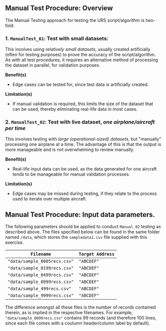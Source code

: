 ## Manual Test Procedure: Overview
The Manual Testing approach for testing the URS script/algorithm is two-fold: 
### 1. `ManualTest_01`: Test with small datasets:
This involves using *relatively small datasets*, usually created artificially (often for testing purposes) to prove the accuracy of the script/algorithm.  As with all test procedures, it requires an alternative method of processing the dataset in parallel, for validation purposes.  

**Benefit(s)**
- Edge cases can be tested for, since test data is artificially created.

**Limitation(s)**
- If manual validation is required, this limits the size of the dataset that can be used, thereby eliminating real-life data in most cases. 

### 2. `ManualTest_02`: Test with live dataset, *one airplane/aircraft per time* 
This involves testing with *large (operational-sized) datasets*, but "manually" processing one airplane at a time.  The advantage of this is that the output is more manageable and is not overwhelming to review manually.

**Benefit(s)**
- Real-life input data can be used, as the data generated for one aircraft tends to be manageable for manual validation processes. 

**Limitation(s)**
- Edge cases may be missed during testing, if they relate to the process used to iterate over multiple aircraft.

## Manual Test Procedure: Input data parameters.
The following parameters should be applied to conduct `Manual_02` testing as described above.  The files specified below can be found in the same folder named `/data`, which stores the `sampledata1.csv` file supplied with this exercise.

`Filename` | `Target Address`
-|- 
`"data/sample_0005recs.csv"` | `"ABCDEF"`
`"data/sample_0199recs.csv"` | `"ABCDEF"`
`"data/sample_0499recs.csv"` | `"ABCDEF"`
`"data/sample_0999recs.csv"` | `"ABCDEF"`
`"data/sample_499recs.csv"` | `"ABCDEF"`
`"data/sample_9999recs.csv"` | `"ABCDEF"`

The difference amongst all these files is the number of records contained therein, as is implied in the respective filenames.  For example, `"data/sample_0099recs.csv"` contains 99 records (and therefore 100 lines, since each file comes with a coulumn header/column label by default).
